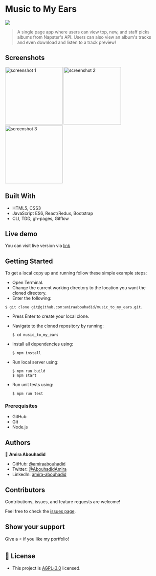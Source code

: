 # Music to My Ears

![](https://img.shields.io/badge/Microverse-blueviolet)

> A single page app where users can view top, new, and staff picks albums from Napster's API. Users can also view an album's tracks and even download and listen to a track preview!

## Screenshots 
<div class='text-center'>
<img src = 'https://user-images.githubusercontent.com/56790126/163241941-c757a4ea-eae3-4aa3-a403-eaf518fca544.png' alt='screenshot 1' width='187.5'/>

<img src= 'https://user-images.githubusercontent.com/56790126/163241942-c1ffb1f6-1b43-4390-b1a7-321a58afcf85.png' alt='screenshot 2' width='187.5' />

<img src='https://user-images.githubusercontent.com/56790126/163241947-08c1a4e8-0ac0-40ad-b56c-52c8cea17b46.png' alt='screenshot 3' width='187.5'/> 
</div>

## Built With

- HTML5, CSS3
- JavaScript ES6, React/Redux, Bootstrap
- CLI, TDD, gh-pages, Gitflow

## Live demo

You can visit live version via [link](https://amiraabouhadid.github.io/music_to_my_ears/)

## Getting Started

To get a local copy up and running follow these simple example steps:
- Open Terminal.
- Change the current working directory to the location you want the cloned directory.
- Enter the following:
```
$ git clone git@github.com:amiraabouhadid/music_to_my_ears.git.
```
- Press Enter to create your local clone.
- Navigate to the cloned repository by running:
    ```
    $ cd music_to_my_ears
    ```
- Install all dependencies using:
    ``` 
    $ npm install
    ```

- Run local server using:
    ```
    $ npm run build
    $ npm start
    ```
- Run unit tests using:
    ```
    $ npm run test

    ```

### Prerequisites
- GitHub
- Git
- Node.js


## Authors

👤 **Amira Abouhadid**

- GitHub: [@amiraabouhadid](https://github.com/amiraabouhadid)
- Twitter: [@AbouhadidAmira](https://twitter.com/AbouhadidAmira)
- LinkedIn: [amira-abouhadid](https://www.linkedin.com/in/amira-abouhadid/)


## Contributors

Contributions, issues, and feature requests are welcome!

Feel free to check the [issues page](https://github.com/amiraabouhadid/music_to_my_ears/issues).

## Show your support

Give a ⭐️ if you like my portfolio!

## 📝 License

- This project is [AGPL-3.0](./LICENSE) licensed.
